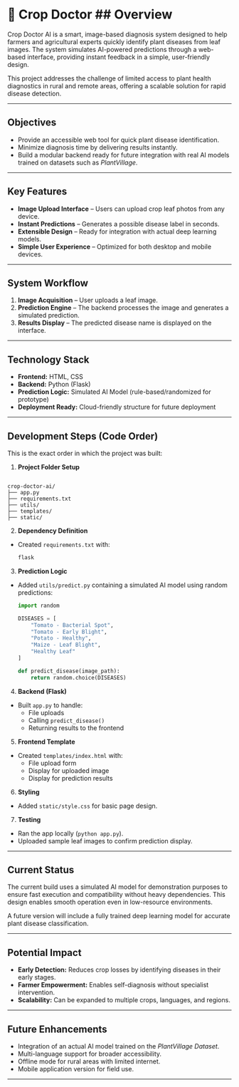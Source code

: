 # 🌿 Crop Doctor ## Overview
Crop Doctor AI is a smart, image-based diagnosis system designed to help farmers and agricultural experts quickly identify plant diseases from leaf images. The system simulates AI-powered predictions through a web-based interface, providing instant feedback in a simple, user-friendly design.

This project addresses the challenge of limited access to plant health diagnostics in rural and remote areas, offering a scalable solution for rapid disease detection.

---

## Objectives
- Provide an accessible web tool for quick plant disease identification.
- Minimize diagnosis time by delivering results instantly.
- Build a modular backend ready for future integration with real AI models trained on datasets such as *PlantVillage*.

---

## Key Features
- **Image Upload Interface** – Users can upload crop leaf photos from any device.
- **Instant Predictions** – Generates a possible disease label in seconds.
- **Extensible Design** – Ready for integration with actual deep learning models.
- **Simple User Experience** – Optimized for both desktop and mobile devices.

---

## System Workflow
1. **Image Acquisition** – User uploads a leaf image.
2. **Prediction Engine** – The backend processes the image and generates a simulated prediction.
3. **Results Display** – The predicted disease name is displayed on the interface.

---

## Technology Stack
- **Frontend:** HTML, CSS
- **Backend:** Python (Flask)
- **Prediction Logic:** Simulated AI Model (rule-based/randomized for prototype)
- **Deployment Ready:** Cloud-friendly structure for future deployment

---

## Development Steps (Code Order)
This is the exact order in which the project was built:

1. **Project Folder Setup**
```

crop-doctor-ai/
├── app.py
├── requirements.txt
├── utils/
├── templates/
├── static/

````

2. **Dependency Definition**
- Created `requirements.txt` with:
  ```txt
  flask
  ```

3. **Prediction Logic**
- Added `utils/predict.py` containing a simulated AI model using random predictions:
  ```python
  import random

  DISEASES = [
      "Tomato - Bacterial Spot",
      "Tomato - Early Blight",
      "Potato - Healthy",
      "Maize - Leaf Blight",
      "Healthy Leaf"
  ]

  def predict_disease(image_path):
      return random.choice(DISEASES)
  ```

4. **Backend (Flask)**
- Built `app.py` to handle:
  - File uploads
  - Calling `predict_disease()`
  - Returning results to the frontend

5. **Frontend Template**
- Created `templates/index.html` with:
  - File upload form
  - Display for uploaded image
  - Display for prediction results

6. **Styling**
- Added `static/style.css` for basic page design.

7. **Testing**
- Ran the app locally (`python app.py`).
- Uploaded sample leaf images to confirm prediction display.

---

## Current Status
The current build uses a simulated AI model for demonstration purposes to ensure fast execution and compatibility without heavy dependencies. This design enables smooth operation even in low-resource environments.

A future version will include a fully trained deep learning model for accurate plant disease classification.

---

## Potential Impact
- **Early Detection:** Reduces crop losses by identifying diseases in their early stages.
- **Farmer Empowerment:** Enables self-diagnosis without specialist intervention.
- **Scalability:** Can be expanded to multiple crops, languages, and regions.

---

## Future Enhancements
- Integration of an actual AI model trained on the *PlantVillage Dataset*.
- Multi-language support for broader accessibility.
- Offline mode for rural areas with limited internet.
- Mobile application version for field use.

---

